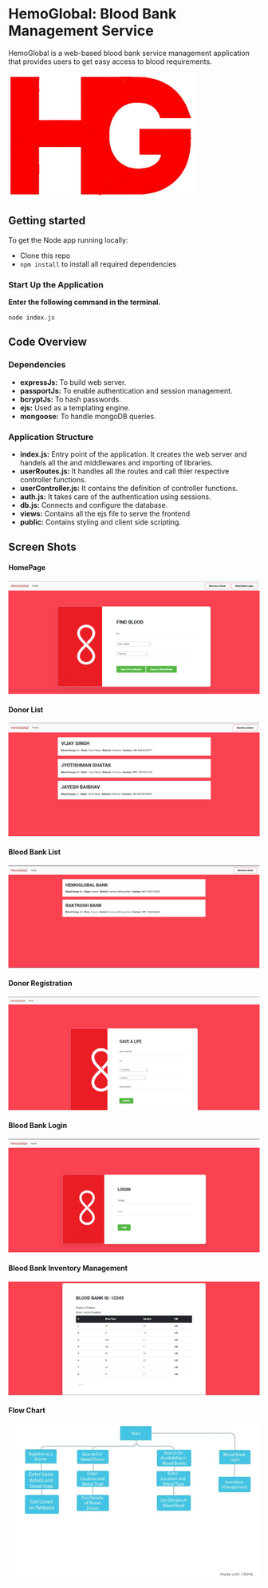 # HemoGlobal: Blood Bank Management Service
HemoGlobal is a web-based blood bank service management application that provides users to get easy access to blood requirements. 

![logo](./screenshots/logo.png)
## Getting started
To get the Node app running locally:
- Clone this repo
- `npm install` to install all required dependencies
### Start Up the Application
**Enter the following command in the terminal.** 
```
node index.js 
```
## Code Overview
### Dependencies
- **expressJs:** To build web server.
- **passportJs:** To enable authentication and session management.
- **bcryptJs:** To hash passwords.
- **ejs:** Used as a templating engine.
- **mongoose:** To handle mongoDB queries.


### Application Structure
- **index.js:** Entry point of the application. It creates the web server and handels all the and middlewares and importing of libraries.
- **userRoutes.js:** It handles all the routes and call thier respective controller functions.
- **userController.js:** It contains the definition of controller functions.
- **auth.js:** It takes care of the authentication using sessions.
- **db.js:** Connects and configure the database.
- **views:** Contains all the ejs file to serve the frontend
- **public:** Contains styling and client side scripting.


## Screen Shots

#### HomePage
![HomePage](./screenshots/homepage.png)
#### Donor List
![Donor List](./screenshots/donrolist.png)
#### Blood Bank List
![Blood Bank List](./screenshots/bblist.png)
#### Donor Registration
![Donor Registration](./screenshots/donorregistration.png)
#### Blood Bank Login
![HomePage](./screenshots/bblogin.png)
#### Blood Bank Inventory Management
![inventory](./screenshots/inventory.png)

#### Flow Chart
![flowchart](./flowchart.jpg)






